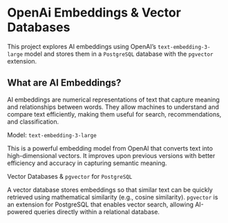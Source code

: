 # OpenAi Embeddings & Vector Databases

This project explores AI embeddings using OpenAI’s ```text-embedding-3-large``` model and stores them in a ```PostgreSQL``` database with the ```pgvector``` extension.

<h2>What are AI Embeddings?</h2>

AI embeddings are numerical representations of text that capture meaning and relationships between words. They allow machines to understand and compare text efficiently, making them useful for search, recommendations, and classification.

Model: ```text-embedding-3-large```

This is a powerful embedding model from OpenAI that converts text into high-dimensional vectors. It improves upon previous versions with better efficiency and accuracy in capturing semantic meaning.

Vector Databases & ```pgvector``` for ```PostgreSQL```

A vector database stores embeddings so that similar text can be quickly retrieved using mathematical similarity (e.g., cosine similarity). ```pgvector``` is an extension for PostgreSQL that enables vector search, allowing AI-powered queries directly within a relational database.
